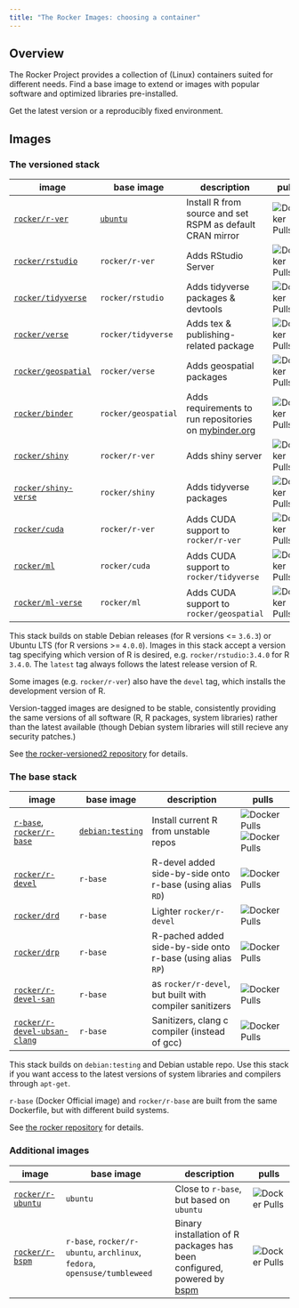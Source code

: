```yaml
---
title: "The Rocker Images: choosing a container"
---
```


## Overview

The Rocker Project provides a collection of (Linux) containers suited for different needs.
Find a base image to extend or images with popular software and optimized libraries pre-installed.

Get the latest version or a reproducibly fixed environment.

## Images

### The versioned stack

| image                                                               | base image                                  | description                                                                    | pulls                                                                   |
|---------------------------------------------------------------------|---------------------------------------------|--------------------------------------------------------------------------------|-------------------------------------------------------------------------|
| [`rocker/r-ver`](https://hub.docker.com/r/rocker/r-ver)             | [`ubuntu`](https://hub.docker.com/_/ubuntu) | Install R from source and set RSPM as default CRAN mirror                      | ![Docker Pulls](https://img.shields.io/docker/pulls/rocker/r-ver)       |
| [`rocker/rstudio`](https://hub.docker.com/r/rocker/rstudio)         | `rocker/r-ver`                              | Adds RStudio Server                                                            | ![Docker Pulls](https://img.shields.io/docker/pulls/rocker/rstudio)     |
| [`rocker/tidyverse`](https://hub.docker.com/r/rocker/tidyverse)     | `rocker/rstudio`                            | Adds tidyverse packages & devtools                                             | ![Docker Pulls](https://img.shields.io/docker/pulls/rocker/tidyverse)   |
| [`rocker/verse`](https://hub.docker.com/r/rocker/verse)             | `rocker/tidyverse`                          | Adds tex & publishing-related package                                          | ![Docker Pulls](https://img.shields.io/docker/pulls/rocker/verse)       |
| [`rocker/geospatial`](https://hub.docker.com/r/rocker/geospatial)   | `rocker/verse`                              | Adds geospatial packages                                                       | ![Docker Pulls](https://img.shields.io/docker/pulls/rocker/geospatial)  |
| [`rocker/binder`](https://hub.docker.com/r/rocker/binder)           | `rocker/geospatial`                         | Adds requirements to run repositories on [mybinder.org](https://mybinder.org/) | ![Docker Pulls](https://img.shields.io/docker/pulls/rocker/binder)      |
| [`rocker/shiny`](https://hub.docker.com/r/rocker/shiny)             | `rocker/r-ver`                              | Adds shiny server                                                              | ![Docker Pulls](https://img.shields.io/docker/pulls/rocker/shiny)       |
| [`rocker/shiny-verse`](https://hub.docker.com/r/rocker/shiny-verse) | `rocker/shiny`                              | Adds tidyverse packages                                                        | ![Docker Pulls](https://img.shields.io/docker/pulls/rocker/shiny-verse) |
| [`rocker/cuda`](https://hub.docker.com/r/rocker/cuda)               | `rocker/r-ver`                              | Adds CUDA support to `rocker/r-ver`                                            | ![Docker Pulls](https://img.shields.io/docker/pulls/rocker/cuda)        |
| [`rocker/ml`](https://hub.docker.com/r/rocker/ml)                   | `rocker/cuda`                               | Adds CUDA support to `rocker/tidyverse`                                        | ![Docker Pulls](https://img.shields.io/docker/pulls/rocker/ml)          |
| [`rocker/ml-verse`](https://hub.docker.com/r/rocker/ml-verse)       | `rocker/ml`                                 | Adds CUDA support to `rocker/geospatial`                                       | ![Docker Pulls](https://img.shields.io/docker/pulls/rocker/ml-verse)    |

This stack builds on stable Debian releases (for R versions <= `3.6.3`) or Ubuntu LTS (for R versions >= `4.0.0`).
Images in this stack accept a version tag specifying which version of R is desired, e.g. `rocker/rstudio:3.4.0` for R `3.4.0`.
The `latest` tag always follows the latest release version of R.

Some images (e.g. `rocker/r-ver`) also have the `devel` tag, which installs the development version of R.

Version-tagged images are designed to be stable, consistently providing the same versions of all software
(R, R packages, system libraries) rather than the latest available
(though Debian system libraries will still recieve any security patches.)

See [the rocker-versioned2 repository](https://github.com/rocker-org/rocker-versioned2) for details.

### The base stack

| image                                                                                                     | base image                                          | description                                                | pulls                                                                                                                      |
|-----------------------------------------------------------------------------------------------------------|-----------------------------------------------------|------------------------------------------------------------|----------------------------------------------------------------------------------------------------------------------------|
| [`r-base`](https://hub.docker.com/_/r-base), [`rocker/r-base`](https://hub.docker.com/r/rocker/r-base) | [`debian:testing`](https://hub.docker.com/_/debian) | Install current R from unstable repos                      | ![Docker Pulls](https://img.shields.io/docker/pulls/library/r-base.svg)  ![Docker Pulls](https://img.shields.io/docker/pulls/rocker/r-base.svg) |
| [`rocker/r-devel`](https://hub.docker.com/r/rocker/r-devel)                                               | `r-base`                                            | R-devel added side-by-side onto r-base (using alias `RD`)  | ![Docker Pulls](https://img.shields.io/docker/pulls/rocker/r-devel.svg)                                                                |
| [`rocker/drd`](https://hub.docker.com/r/rocker/drd)                                                       | `r-base`                                            | Lighter `rocker/r-devel`                                   | ![Docker Pulls](https://img.shields.io/docker/pulls/rocker/drd.svg)                                                                    |
| [`rocker/drp`](https://hub.docker.com/r/rocker/drp)                                                       | `r-base`                                            | R-pached added side-by-side onto r-base (using alias `RP`) | ![Docker Pulls](https://img.shields.io/docker/pulls/rocker/drp.svg)                                                                    |
| [`rocker/r-devel-san`](https://hub.docker.com/r/rocker/r-devel-san)                                       | `r-base`                                            | as `rocker/r-devel`, but built with compiler sanitizers    | ![Docker Pulls](https://img.shields.io/docker/pulls/rocker/r-devel-san.svg)                                                            |
| [`rocker/r-devel-ubsan-clang`](https://hub.docker.com/r/rocker/r-devel-ubsan-clang)                       | `r-base`                                            | Sanitizers, clang c compiler (instead of gcc)              | ![Docker Pulls](https://img.shields.io/docker/pulls/rocker/r-devel-ubsan-clang.svg)                                                    |

This stack builds on `debian:testing` and Debian ustable repo.
Use this stack if you want access to the latest versions of system libraries and compilers through `apt-get`.

`r-base` (Docker Official image) and `rocker/r-base` are built from the same Dockerfile,
but with different build systems.

See [the rocker repository](https://github.com/rocker-org/rocker) for details.

### Additional images

| image                                                         | base image                                                                | description                                                                                                       | pulls                                                        |
|---------------------------------------------------------------|---------------------------------------------------------------------------|-------------------------------------------------------------------------------------------------------------------|--------------------------------------------------------------|
| [`rocker/r-ubuntu`](https://hub.docker.com/r/rocker/r-ubuntu) | `ubuntu`                                                                  | Close to `r-base`, but based on `ubuntu`                                                                          | ![Docker Pulls](https://img.shields.io/docker/pulls/rocker/r-ubuntu.svg) |
| [`rocker/r-bspm`](https://hub.docker.com/r/rocker/r-bspm)     | `r-base`, `rocker/r-ubuntu`, `archlinux`, `fedora`, `opensuse/tumbleweed` | Binary installation of R packages has been configured, powered by [bspm](https://cran.r-project.org/package=bspm) | ![Docker Pulls](https://img.shields.io/docker/pulls/rocker/r-bspm.svg)   |
